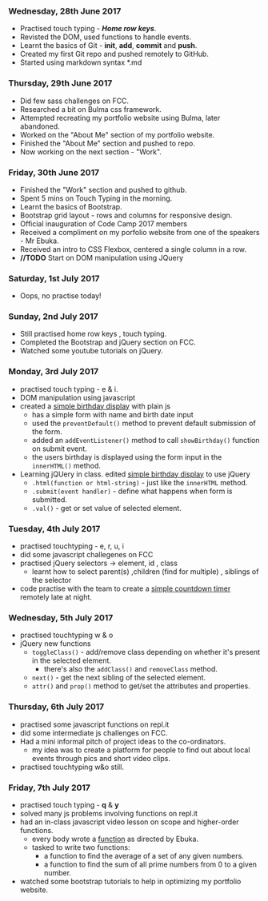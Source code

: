 ### Wednesday, 28th June 2017
* Practised touch typing - **_Home row keys_**.
* Revisted the DOM, used functions to handle events.
* Learnt the basics of Git - **init**, **add**, **commit** and **push**.
* Created my first Git repo and pushed remotely to GitHub.
* Started using markdown syntax *.md  

### Thursday, 29th June 2017
* Did few sass challenges on FCC.
* Researched a bit on Bulma css framework.
* Attempted recreating my portfolio website using Bulma, later abandoned.
* Worked on the "About Me" section of my portfolio website.
* Finished the "About Me" section and pushed to repo.
* Now working on the next section - "Work".  

### Friday, 30th June 2017
* Finished the "Work" section and pushed to github.
* Spent 5 mins on Touch Typing in the morning.
* Learnt the basics of Bootstrap.
* Bootstrap grid layout - rows and columns for responsive design.
* Official inauguration of Code Camp 2017 members
* Received a compliment on my porfolio website from one of the speakers - Mr Ebuka.
* Received an intro to CSS Flexbox, centered a single column in a row.
* **//TODO** Start on DOM manipulation using JQuery  

### Saturday, 1st July 2017
* Oops, no practise today!  

### Sunday, 2nd July 2017
* Still practised home row keys , touch typing.
* Completed the Bootstrap and jQuery section on FCC.
* Watched some youtube tutorials on jQuery.

### Monday, 3rd July 2017  
* practised touch typing - e & i.
* DOM manipulation using javascript
* created a [simple birthday display](../master/inClass/03-07-17/form.html) with plain js
    * has a simple form with name and birth date input
    * used the ```preventDefault()``` method to prevent default submission of the form.
    * added an ```addEventListener()``` method to call ```showBirthday()``` function on submit event.
    * the users birthday is displayed using the form input in the ```innerHTML()``` method.
* Learning jQUery in class. edited [simple birthday display](../master/inClass/03-07-17/form-jquery.html) to use jQuery
    * ```.html(function or html-string)``` - just like the ```innerHTML``` method.
    * ```.submit(event handler)``` - define what happens when form is submitted.
    * ```.val()``` - get or set value of selected element.

### Tuesday, 4th July 2017
* practised touchtyping - e, r, u, i
* did some javascript challegenes on FCC
* practised jQuery selectors -> element, id , class
    * learnt how to select parent(s) ,children (find for multiple) , siblings of the selector
* code practise with the team to create a [simple countdown timer](../master/inClass/04-07-17/countdown-timer.html) remotely late at night.

### Wednesday, 5th July 2017
* practised touchtyping w & o
* jQuery new functions
    * ```toggleClass()``` - add/remove class depending on whether it's present in the selected element.
        * there's also the ```addClass()``` and ```removeClass``` method.
    * ```next()``` - get the next sibling of the selected element.
    * ```attr()``` and ```prop()``` method to get/set the attributes and properties.

### Thursday, 6th July 2017
* practised some javascript functions on repl.it
* did some intermediate js challenges on FCC.
* Had a mini informal pitch of project ideas to the co-ordinators.
    * my idea was to create a platform for people to find out about local events through pics and short video clips.
* practised touchtyping w&o still.

### Friday, 7th July 2017
* practised touch typing - **q** & **y**
* solved many js problems involving functions on repl.it
* had an in-class javascript video lesson on scope and higher-order functions.
    * every body wrote a [function](../master/inClass/07-07-17/js-functions.html) as directed by Ebuka.
    * tasked to write two functions:
        * a function to find the average of a set of any given numbers.
        * a function to find the sum of all prime numbers from 0 to a given number.
* watched some bootstrap tutorials to help in optimizing my portfolio website.
